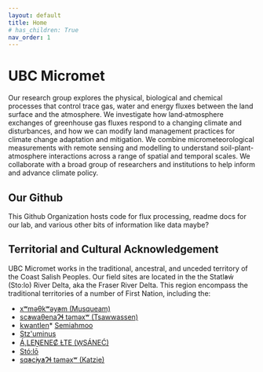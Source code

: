 ```yaml
---
layout: default
title: Home
# has_children: True
nav_order: 1
---
```


# UBC Micromet


Our research group explores the physical, biological and chemical processes that control trace gas, water and energy fluxes between the land surface and the atmosphere. We investigate how land‑atmosphere exchanges of greenhouse gas fluxes respond to a changing climate and disturbances, and how we can modify land management practices for climate change adaptation and mitigation. We combine micrometeorological measurements with remote sensing and modelling to understand soil-plant-atmosphere interactions across a range of spatial and temporal scales. We collaborate with a broad group of researchers and institutions to help inform and advance climate policy.


## Our Github

This Github Organization hosts code for flux processing, readme docs for our lab, and various other bits of information like data maybe? 

## Territorial and Cultural Acknowledgement

UBC Micromet works in the traditional, ancestral, and unceded territory of the Coast Salish Peoples.  Our field sites are located in the the Statl̕əẃ (Sto:lo) River Delta, aka the Fraser River Delta.  This region encompass the traditional territories of a number of First Nation, including the:
* [xʷməθkʷəy̓əm (Musqueam)](https://native-land.ca/maps/territories/x%ca%b7m%c9%99%ce%b8k%ca%b7%c9%99y%cc%93%c9%99m/)
* [sc̓əwaθenaɁɬ təməxʷ (Tsawwassen)](https://native-land.ca/maps/territories/tsawwassen-sc%cc%93%c9%99wa%ce%b8en/)
* [kwantlen](https://native-land.ca/maps/territories/kwantlen/)* [Semiahmoo](https://native-land.ca/maps/territories/semiahmoo/)
* [Stz'uminus](https://native-land.ca/maps/territories/stzuminus/)
* [Á,LEṈENEȻ ȽTE (W̱SÁNEĆ)](https://native-land.ca/maps/territories/wsanec/)
* [Stó:lō](https://native-land.ca/maps/territories/stolo-treaty-association/)
* [sq̓əc̓iy̓aɁɬ təməxʷ (Katzie)](https://native-land.ca/maps/territories/katzie/)
